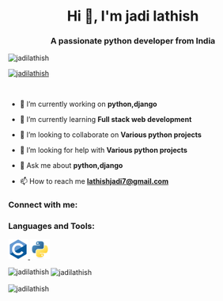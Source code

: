 <h1 align="center">Hi 👋, I'm jadi lathish</h1>
<h3 align="center">A passionate python developer from India</h3>

<p align="left"> <img src="https://komarev.com/ghpvc/?username=jadilathish&label=Profile%20views&color=0e75b6&style=flat" alt="jadilathish" /> </p>

<p align="left"> <a href="https://github.com/ryo-ma/github-profile-trophy"><img src="https://github-profile-trophy.vercel.app/?username=jadilathish" alt="jadilathish" /></a> </p>

<p align="left"> <a href="https://twitter.com/" target="blank"><img src="https://img.shields.io/twitter/follow/?logo=twitter&style=for-the-badge" alt="" /></a> </p>

- 🔭 I’m currently working on **python,django**

- 🌱 I’m currently learning **Full stack web development**

- 👯 I’m looking to collaborate on **Various python projects**

- 🤝 I’m looking for help with **Various python projects**

- 💬 Ask me about **python,django**

- 📫 How to reach me **lathishjadi7@gmail.com**

<h3 align="left">Connect with me:</h3>
<p align="left">
</p>

<h3 align="left">Languages and Tools:</h3>
<p align="left"> <a href="https://www.cprogramming.com/" target="_blank" rel="noreferrer"> <img src="https://raw.githubusercontent.com/devicons/devicon/master/icons/c/c-original.svg" alt="c" width="40" height="40"/> </a> <a href="https://www.python.org" target="_blank" rel="noreferrer"> <img src="https://raw.githubusercontent.com/devicons/devicon/master/icons/python/python-original.svg" alt="python" width="40" height="40"/> </a> </p>

<p><img align="left" src="https://github-readme-stats.vercel.app/api/top-langs?username=jadilathish&show_icons=true&locale=en&layout=compact" alt="jadilathish" /></p>

<p>&nbsp;<img align="center" src="https://github-readme-stats.vercel.app/api?username=jadilathish&show_icons=true&locale=en" alt="jadilathish" /></p>

<p><img align="center" src="https://github-readme-streak-stats.herokuapp.com/?user=jadilathish&" alt="jadilathish" /></p>
